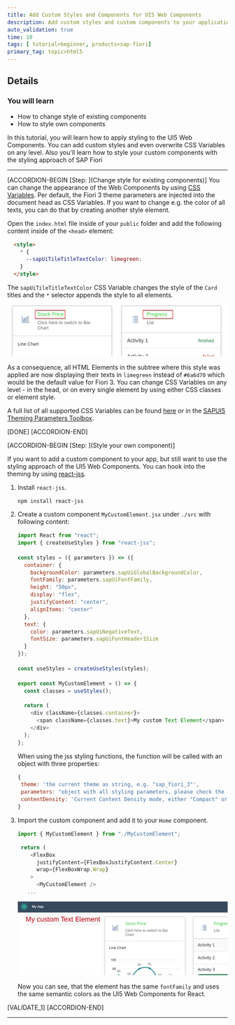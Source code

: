 ```yaml
---
title: Add Custom Styles and Components for UI5 Web Components
description: Add custom styles and custom components to your application using UI5 Web Components for React.
auto_validation: true
time: 10
tags: [ tutorial>beginner, products>sap-fiori]
primary_tag: topic>html5
---
```


## Details
### You will learn
-  How to change style of existing components
-  How to style own components


In this tutorial, you will learn how to apply styling to the UI5 Web Components. You can add custom styles and even overwrite CSS Variables on any level. Also you'll learn how to style your custom components with the styling approach of SAP Fiori


---

[ACCORDION-BEGIN [Step: ](Change style for existing components)]
You can change the appearance of the Web Components by using [CSS Variables](https://www.w3schools.com/Css/css3_variables.asp). Per default, the Fiori 3 theme parameters are injected into the document head as CSS Variables. If you want to change e.g. the color of all texts, you can do that by creating another style element.

Open the `index.html` file inside of your `public` folder and add the following content inside of the `<head>` element:

```HTML
  <style>
    * {
      --sapUiTileTitleTextColor: limegreen;
    }
  </style>
```

The `sapUiTileTitleTextColor` CSS Variable changes the style of the `Card` titles and the `*` selector appends the style to all elements.

![Custom Style](02_customStyle.png)

As a consequence, all HTML Elements in the subtree where this style was applied are now displaying their texts in `limegreen` instead of `#6a6d70` which would be the default value for Fiori 3. You can change CSS Variables on any level - in the head, or on every single element by using either CSS classes or element style.

A full list of all supported CSS Variables can be found [here](https://github.com/SAP/ui5-webcomponents-react/blob/master/packages/base/src/styling/sap_fiori_3.ts) or in the [SAPUI5 Theming Parameters Toolbox](https://sapui5.hana.ondemand.com/test-resources/sap/m/demokit/theming/webapp/index.html).

[DONE]
[ACCORDION-END]

[ACCORDION-BEGIN [Step: ](Style your own component)]

If you want to add a custom component to your app, but still want to use the styling approach of the UI5 Web Components. You can hook into the theming by using [react-jss](https://cssinjs.org/react-jss/?v=v10.0.0).

1. Install `react-jss`.

    ```Shell
    npm install react-jss
    ```

2. Create a custom component `MyCustomElement.jsx` under `./src` with following content:

    ```JavaScript / JSX
    import React from "react";
    import { createUseStyles } from "react-jss";

    const styles = ({ parameters }) => ({
      container: {
        backgroundColor: parameters.sapUiGlobalBackgroundColor,
        fontFamily: parameters.sapUiFontFamily,
        height: "50px",
        display: "flex",
        justifyContent: "center",
        alignItems: "center"
      },
      text: {
        color: parameters.sapUiNegativeText,
        fontSize: parameters.sapUiFontHeader1Size
      }
    });

    const useStyles = createUseStyles(styles);

    export const MyCustomElement = () => {
      const classes = useStyles();

      return (
        <div className={classes.container}>
          <span className={classes.text}>My custom Text Element</span>
        </div>
      );
    };
    ```
    When using the jss styling functions, the function will be called with an object with three properties:

    ```JavaScript / JSX
    {
     theme: 'the current theme as string, e.g. "sap_fiori_3"',
     parameters: "object with all styling parameters, please check the CSS Variables link.",
     contentDensity: 'Current Content Density mode, either "Compact" or "Cozy".'
    }
    ```

3. Import the custom component and add it to your `Home` component.

    ```JavaScript / JSX
    import { MyCustomElement } from "./MyCustomElement";
    ```

    ```JavaScript / JSX
     return (
        <FlexBox
          justifyContent={FlexBoxJustifyContent.Center}
          wrap={FlexBoxWrap.Wrap}
        >
          <MyCustomElement />
       ...
    ```
    ![Custom Element](01_customElement.png)

   Now you can see, that the element has the same `fontFamily` and uses the same semantic colors as the UI5 Web Components for React.

[VALIDATE_1]
[ACCORDION-END]

---
